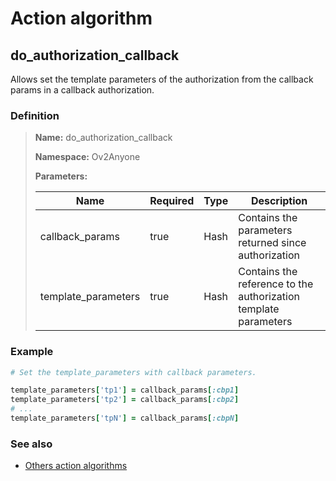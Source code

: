 # Action algorithm

## do_authorization_callback

Allows set the template parameters of the authorization from the callback params in a callback authorization.
    
### Definition

> **Name:** do_authorization_callback
> 
> **Namespace:** Ov2Anyone
>
> **Parameters:**
> 
> | Name | Required | Type | Description |
> | ---- | -------- | ---- | ----------- |
> | callback_params | true | Hash | Contains the parameters returned since authorization |
> | template_parameters | true | Hash | Contains the reference to the authorization template parameters |

### Example
```ruby
# Set the template_parameters with callback parameters.

template_parameters['tp1'] = callback_params[:cbp1]
template_parameters['tp2'] = callback_params[:cbp2]
# ...
template_parameters['tpN'] = callback_params[:cbpN]
```

### See also
* [Others action algorithms](overview?id=do_authorization_callback)